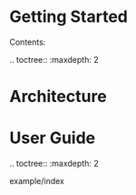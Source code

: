 # Getting Started

Contents:

.. toctree::
   :maxdepth: 2

# Architecture


# User Guide

.. toctree::
   :maxdepth: 2

   example/index

